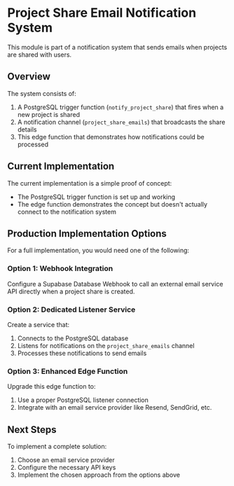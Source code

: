 
# Project Share Email Notification System

This module is part of a notification system that sends emails when projects are shared with users.

## Overview

The system consists of:

1. A PostgreSQL trigger function (`notify_project_share`) that fires when a new project is shared
2. A notification channel (`project_share_emails`) that broadcasts the share details
3. This edge function that demonstrates how notifications could be processed

## Current Implementation

The current implementation is a simple proof of concept:

- The PostgreSQL trigger function is set up and working
- The edge function demonstrates the concept but doesn't actually connect to the notification system

## Production Implementation Options

For a full implementation, you would need one of the following:

### Option 1: Webhook Integration

Configure a Supabase Database Webhook to call an external email service API directly when a project share is created.

### Option 2: Dedicated Listener Service

Create a service that:
1. Connects to the PostgreSQL database
2. Listens for notifications on the `project_share_emails` channel
3. Processes these notifications to send emails

### Option 3: Enhanced Edge Function

Upgrade this edge function to:
1. Use a proper PostgreSQL listener connection
2. Integrate with an email service provider like Resend, SendGrid, etc.

## Next Steps

To implement a complete solution:

1. Choose an email service provider
2. Configure the necessary API keys
3. Implement the chosen approach from the options above

